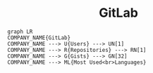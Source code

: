 <h1 align="center">GitLab</h1>

```mermaid
graph LR
COMPANY_NAME{GitLab}
COMPANY_NAME ---> U{Users} ---> UN[1]
COMPANY_NAME ---> R{Repositories} ---> RN[1]
COMPANY_NAME ---> G{Gists} ---> GN[32]
COMPANY_NAME ---> ML{Most Used<br>Languages}
```
